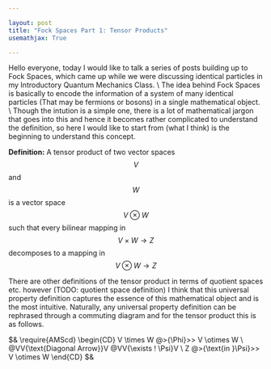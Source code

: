 ```yaml
---

layout: post
title: "Fock Spaces Part 1: Tensor Products" 
usemathjax: True

---
```


Hello everyone, today I would like to talk a series of posts building up to Fock Spaces, which came up while we were discussing identical particles in my Introductory Quantum Mechanics Class. 
\\
The idea behind Fock Spaces is basically to encode the information of a system of many identical particles (That may be fermions or bosons) in a single mathematical object. 
\\
Though the intution is a simple one, there is a lot of mathematical jargon that goes into this and hence it becomes rather complicated to understand the definition, so here I would like to start from (what I think) is the beginning to understand this concept. 

**Definition:** A tensor product of two vector spaces $$V$$ and $$W$$ is a vector space $$V \otimes W$$ such that every bilinear mapping in $$V \times W \rightarrow Z$$ decomposes to a mapping in $$V \otimes W \rightarrow Z$$  

There are other definitions of the tensor product in terms of quotient spaces etc. however (TODO: quotient space definition) I think that this universal property definition captures the essence of this mathematical object and is the most intuitive. Naturally, any universal property definition can be rephrased through a commuting diagram and for the tensor product this is as follows. 
 
$&
\require{AMScd}
\begin{CD}
V \times W @>{\Phi}>> V \otimes W \\
@VV{\text{Diagonal Arrow}}V @VV{\exists ! \Psi}V \\
Z @>{\text{in }\Psi}>> V \otimes W
\end{CD}
$&

